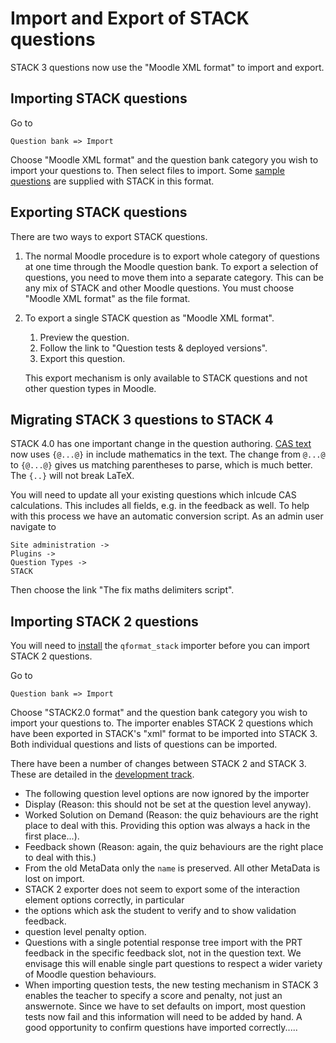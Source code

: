 # Import and Export of STACK questions

STACK 3 questions now use the "Moodle XML format" to import and export.

## Importing STACK questions

Go to

    Question bank => Import

Choose "Moodle XML format" and the question bank category you wish to import your questions to.  Then select files to import. Some [sample questions](Sample_questions.md) are supplied with STACK in this format.

## Exporting STACK questions

There are two ways to export STACK questions.

1. The normal Moodle procedure is to export whole category of questions at one time through the Moodle question bank.  To export a selection of questions, you need to move them into a separate category.  This can be any mix of STACK and other Moodle questions.  You must choose "Moodle XML format" as the file format.
2. To export a single STACK question as "Moodle XML format".
   1. Preview the question.  
   2. Follow the link to "Question tests & deployed versions".
   3. Export this question.

   This export mechanism is only available to STACK questions and not other question types in Moodle.

## Migrating STACK 3 questions to STACK 4

STACK 4.0 has one important change in the question authoring.  [CAS text](../Authoring/CASText.md) now uses `{@...@}` in include mathematics in the text.  The change from `@...@` to `{@...@}` gives us matching parentheses to parse, which is much better.  The `{..}` will not break LaTeX.

You will need to update all your existing questions which inlcude CAS calculations. This includes all fields, e.g. in the feedback as well.  To help with this process we have an automatic conversion script.  As an admin user navigate to 

    Site administration -> 
    Plugins ->
    Question Types ->
    STACK

Then choose the link "The fix maths delimiters script". 

## Importing STACK 2 questions

You will need to [install](../Installation/index.md) the `qformat_stack` importer before you can import STACK 2 questions.

Go to

    Question bank => Import

Choose "STACK2.0 format" and the question bank category you wish to import your questions to.  The importer enables STACK 2 questions which have been exported in STACK's "xml" format to be imported into STACK 3.  Both individual questions and lists of questions can be imported.

There have been a number of changes between STACK 2 and STACK 3.  These are detailed in the [development track](../Developer/Development_track.md).

* The following question level options are now ignored by the importer
 * Display (Reason: this should not be set at the question level anyway).
 * Worked Solution on Demand (Reason: the quiz behaviours are the right place to deal with this.  Providing this option was always a hack in the first place...).
 * Feedback shown (Reason: again, the quiz behaviours are the right place to deal with this.)
* From the old MetaData only the `name` is preserved.  All other MetaData is lost on import.
* STACK 2 exporter does not seem to export some of the interaction element options correctly, in particular
 * the options which ask the student to verify and to show validation feedback.
 * question level penalty option.
* Questions with a single potential response tree import with the PRT feedback in the specific feedback slot, not in the question text.  We envisage this will enable single part questions to respect a wider variety of Moodle question behaviours.
* When importing question tests, the new testing mechanism in STACK 3 enables the teacher to specify a score and penalty, not just an answernote.  Since we have to set defaults on import, most question tests now fail and this information will need to be added by hand.  A good opportunity to confirm questions have imported correctly.....
